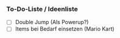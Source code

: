 ### To-Do-Liste / Ideenliste
- [ ] Double Jump (Als Powerup?)
- [ ] Items bei Bedarf einsetzen (Mario Kart)
